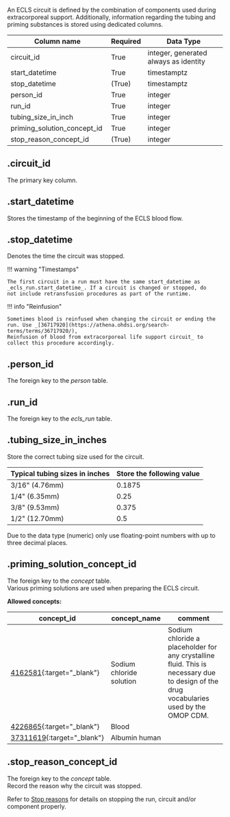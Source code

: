 An ECLS circuit is defined by the combination of components used during
extracorporeal support. Additionally, information regarding the tubing
and priming substances is stored using dedicated columns.

| Column name                  | Required | Data Type                             |
| ---------------------------- | -------- | ------------------------------------- |
| circuit_id                   | True     | integer, generated always as identity |
| start_datetime               | True     | timestamptz                           |
| stop_datetime                | (True)   | timestamptz                           |
| person_id                    | True     | integer                               |
| run_id                       | True     | integer                               |
| tubing_size_in_inch          | True     | integer                               |
| priming_solution_concept_id  | True     | integer                               |
| stop_reason_concept_id       | (True)   | integer                               |

## .circuit_id

The primary key column.

## .start_datetime

Stores the timestamp of the beginning of the ECLS blood flow.

## .stop_datetime

Denotes the time the circuit was stopped.

!!! warning "Timestamps"

    The first circuit in a run must have the same start_datetime as
    _ecls_run.start_datetime_. If a circuit is changed or stopped, do
    not include retransfusion procedures as part of the runtime.

!!! info "Reinfusion"

    Sometimes blood is reinfused when changing the circuit or ending the
    run. Use _[36717920](https://athena.ohdsi.org/search-terms/terms/36717920/),
    Reinfusion of blood from extracorporeal life support circuit_ to
    collect this procedure accordingly.

## .person_id

The foreign key to the _person_ table.

## .run_id

The foreign key to the _ecls_run_ table.

## .tubing_size_in_inches

Store the correct tubing size used for the circuit.

| Typical tubing sizes in inches | Store the following value |
| ------------------------------ | ------------------------- |
| 3/16" (4.76mm)                 | 0.1875                    |
| 1/4" (6.35mm)                  | 0.25                      |
| 3/8" (9.53mm)                  | 0.375                     |
| 1/2" (12.70mm)                 | 0.5                       |

Due to the data type (numeric) only use floating-point numbers with up
to three decimal places.

## .priming_solution_concept_id

The foreign key to the _concept_ table. <br>
Various priming solutions are used when preparing the ECLS circuit.

**Allowed concepts:**

| concept_id                                                                           | concept_name             | comment                                                                                                                                 |
| ------------------------------------------------------------------------------------ | ------------------------ | --------------------------------------------------------------------------------------------------------------------------------------- |
| [4162581](https://athena.ohdsi.org/search-terms/terms/4162581/){:target="\_blank"}   | Sodium chloride solution | Sodium chloride a placeholder for any crystalline fluid. This is necessary due to design of the drug vocabularies used by the OMOP CDM. |
| [4226865](https://athena.ohdsi.org/search-terms/terms/4226865/){:target="\_blank"}   | Blood                    |                                                                                                                                         |
| [37311619](https://athena.ohdsi.org/search-terms/terms/37311619/){:target="\_blank"} | Albumin human            |                                                                                                                                         |

## .stop_reason_concept_id

The foreign key to the _concept_ table. <br>
Record the reason why the circuit was stopped.

Refer to [Stop reasons](../userguide/stop_reasons.md) for details on
stopping the run, circuit and/or component properly.
